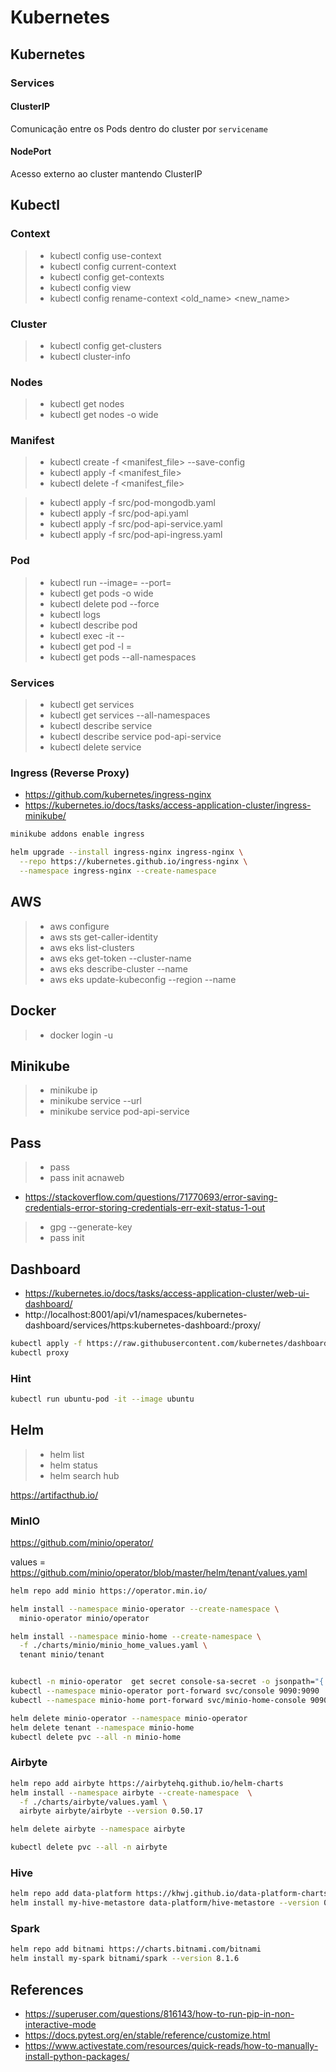 # Kubernetes

## Kubernetes

### Services

#### ClusterIP

Comunicação entre os Pods dentro do cluster por `servicename`

#### NodePort

Acesso externo ao cluster mantendo ClusterIP

## Kubectl

### Context 

> * kubectl config use-context <name>
> * kubectl config current-context
> * kubectl config get-contexts
> * kubectl config view
> * kubectl config rename-context <old_name> <new_name>

### Cluster

> * kubectl config get-clusters
> * kubectl cluster-info

### Nodes

> * kubectl get nodes
> * kubectl get nodes -o wide

### Manifest

> * kubectl create -f <manifest_file> --save-config
> * kubectl apply -f <manifest_file>
> * kubectl delete -f <manifest_file>

> * kubectl apply -f src/pod-mongodb.yaml
> * kubectl apply -f src/pod-api.yaml
> * kubectl apply -f src/pod-api-service.yaml
> * kubectl apply -f src/pod-api-ingress.yaml

### Pod

> * kubectl run <pod> --image=<image> --port=<port>
> * kubectl get pods -o wide
> * kubectl delete pod <pod> --force
> * kubectl logs <pod>
> * kubectl describe pod <pod>
> * kubectl exec -it <pod> -- <command>
> * kubectl get pod -l <key>=<value>
> * kubectl get pods --all-namespaces

### Services

> * kubectl get services
> * kubectl get services --all-namespaces
> * kubectl describe service <service>
> * kubectl describe service pod-api-service
> * kubectl delete service 

### Ingress (Reverse Proxy)

- https://github.com/kubernetes/ingress-nginx
- https://kubernetes.io/docs/tasks/access-application-cluster/ingress-minikube/

```sh
minikube addons enable ingress
```

```sh
helm upgrade --install ingress-nginx ingress-nginx \
  --repo https://kubernetes.github.io/ingress-nginx \
  --namespace ingress-nginx --create-namespace
```

## AWS

> * aws configure
> * aws sts get-caller-identity
> * aws eks list-clusters
> * aws eks get-token --cluster-name <cluster>
> * aws eks describe-cluster --name <cluster>
> * aws eks update-kubeconfig --region <region> --name <cluster>

## Docker

> * docker login -u <user> 

## Minikube

> * minikube ip
> * minikube service <service> --url
> * minikube service pod-api-service

## Pass

> * pass
> * pass init acnaweb

- https://stackoverflow.com/questions/71770693/error-saving-credentials-error-storing-credentials-err-exit-status-1-out

> * gpg --generate-key
> * pass init <generated gpg-id public key>


## Dashboard

- https://kubernetes.io/docs/tasks/access-application-cluster/web-ui-dashboard/
- http://localhost:8001/api/v1/namespaces/kubernetes-dashboard/services/https:kubernetes-dashboard:/proxy/

```sh
kubectl apply -f https://raw.githubusercontent.com/kubernetes/dashboard/v2.7.0/aio/deploy/recommended.yaml
kubectl proxy
```

### Hint

```sh
kubectl run ubuntu-pod -it --image ubuntu
```

## Helm

> * helm list
> * helm status <release>
> * helm search hub <chart>

https://artifacthub.io/

### MinIO

https://github.com/minio/operator/


values = https://github.com/minio/operator/blob/master/helm/tenant/values.yaml

```sh
helm repo add minio https://operator.min.io/

helm install --namespace minio-operator --create-namespace \
  minio-operator minio/operator

helm install --namespace minio-home --create-namespace \
  -f ./charts/minio/minio_home_values.yaml \
  tenant minio/tenant  


kubectl -n minio-operator  get secret console-sa-secret -o jsonpath="{.data.token}" | base64 --decode
kubectl --namespace minio-operator port-forward svc/console 9090:9090
kubectl --namespace minio-home port-forward svc/minio-home-console 9090:9090

helm delete minio-operator --namespace minio-operator
helm delete tenant --namespace minio-home
kubectl delete pvc --all -n minio-home
```

### Airbyte

```sh
helm repo add airbyte https://airbytehq.github.io/helm-charts
helm install --namespace airbyte --create-namespace  \
  -f ./charts/airbyte/values.yaml \
  airbyte airbyte/airbyte --version 0.50.17

helm delete airbyte --namespace airbyte

kubectl delete pvc --all -n airbyte
```

### Hive

```sh
helm repo add data-platform https://khwj.github.io/data-platform-charts
helm install my-hive-metastore data-platform/hive-metastore --version 0.1.2
```

### Spark

```sh
helm repo add bitnami https://charts.bitnami.com/bitnami
helm install my-spark bitnami/spark --version 8.1.6
```

## References

- https://superuser.com/questions/816143/how-to-run-pip-in-non-interactive-mode
- https://docs.pytest.org/en/stable/reference/customize.html
- https://www.activestate.com/resources/quick-reads/how-to-manually-install-python-packages/

